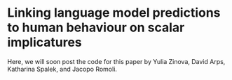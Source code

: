 # Linking language model predictions to human behaviour on scalar implicatures 

Here, we will soon post the code for this paper by
Yulia Zinova, David Arps, Katharina Spalek, and Jacopo Romoli.


